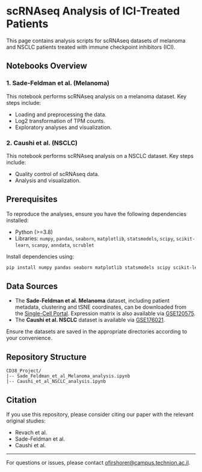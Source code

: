 # scRNAseq Analysis of ICI-Treated Patients

This page contains analysis scripts for scRNAseq datasets of melanoma and NSCLC patients treated with immune checkpoint inhibitors (ICI).

## Notebooks Overview

### 1. **Sade-Feldman et al. (Melanoma)**
This notebook performs scRNAseq analysis on a melanoma dataset. Key steps include:
- Loading and preprocessing the data.
- Log2 transformation of TPM counts.
- Exploratory analyses and visualization.

### 2. **Caushi et al. (NSCLC)**
This notebook performs scRNAseq analysis on a NSCLC dataset. Key steps include:
- Quality control of scRNAseq data.
- Analysis and visualization.

## Prerequisites

To reproduce the analyses, ensure you have the following dependencies installed:
- Python (>=3.8)
- Libraries: `numpy`, `pandas`, `seaborn`, `matplotlib`, `statsmodels`, `scipy`, `scikit-learn`, `scanpy`, `anndata`, `scrublet`

Install dependencies using:
```bash
pip install numpy pandas seaborn matplotlib statsmodels scipy scikit-learn scanpy anndata scrublet
```

## Data Sources

- The **Sade-Feldman et al. Melanoma** dataset, including patient metadata, clustering and tSNE coordinates, can be downloaded from the [Single-Cell Portal](https://singlecell.broadinstitute.org/single_cell/study/SCP398/defining-t-cell-states-associated-with-response-to-checkpoint-immunotherapy-in-melanoma). Expression matrix is also available via [GSE120575](https://www.ncbi.nlm.nih.gov/geo/query/acc.cgi?acc=GSE120575).
- The **Caushi et al. NSCLC** dataset is available via [GSE176021](https://www.ncbi.nlm.nih.gov/geo/query/acc.cgi?acc=GSE176021).

Ensure the datasets are saved in the appropriate directories according to your convenience.

## Repository Structure

```
CD38_Project/
|-- Sade_Feldman_et_al_Melanoma_analysis.ipynb
|-- Caushi_et_al_NSCLC_analysis.ipynb
```

## Citation

If you use this repository, please consider citing our paper with the relevant original studies:
- Revach et al.
- Sade-Feldman et al.
- Caushi et al.

---
For questions or issues, please contact ofirshorer@campus.technion.ac.il.
